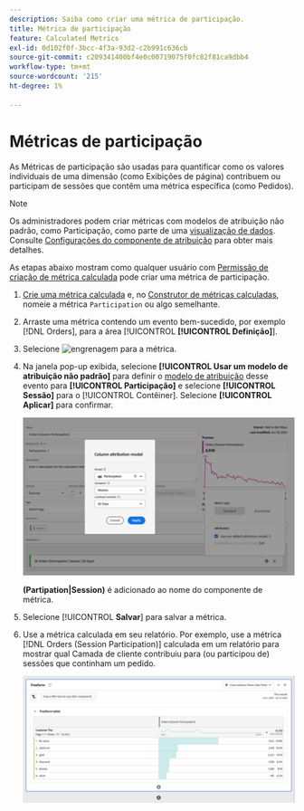 ```yaml
---
description: Saiba como criar uma métrica de participação.
title: Métrica de participação
feature: Calculated Metrics
exl-id: 0d102f0f-3bcc-4f3a-93d2-c2b991c636cb
source-git-commit: c209341400bf4e0c00719075f0fc82f81ca9dbb4
workflow-type: tm+mt
source-wordcount: '215'
ht-degree: 1%

---
```


# Métricas de participação

As Métricas de participação são usadas para quantificar como os valores individuais de uma dimensão (como Exibições de página) contribuem ou participam de sessões que contêm uma métrica específica (como Pedidos).

>[!NOTE]
>
>Os administradores podem criar métricas com modelos de atribuição não padrão, como Participação, como parte de uma [visualização de dados](https://experienceleague.adobe.com/pt-br/docs/analytics-platform/using/cja-dataviews/data-views). Consulte [Configurações do componente de atribuição](../../../data-views/component-settings/attribution.md) para obter mais detalhes.

As etapas abaixo mostram como qualquer usuário com [Permissão de criação de métrica calculada](/help/technotes//access-control.md#user-level-access) pode criar uma métrica de participação.

1. [Crie uma métrica calculada](cm-workflow.md) e, no [Construtor de métricas calculadas](cm-build-metrics.md), nomeie a métrica `Participation` ou algo semelhante.
1. Arraste uma métrica contendo um evento bem-sucedido, por exemplo [!DNL Orders], para a área [!UICONTROL **[!UICONTROL Definição]**].
1. Selecione ![engrenagem](https://spectrum.adobe.com/static/icons/workflow_18/Smock_Settings_18_N.svg) para a métrica.
1. Na janela pop-up exibida, selecione **[!UICONTROL Usar um modelo de atribuição não padrão]** para definir o [modelo de atribuição](/help/components/calc-metrics/cm-workflow/m-metric-type-alloc.md) desse evento para **[!UICONTROL Participação]** e selecione **[!UICONTROL Sessão]** para o [!UICONTROL Contêiner]. Selecione **[!UICONTROL Aplicar]** para confirmar.


   ![Pop-up de modelo de atribuição de coluna mostrando a Participação selecionada como o modelo e a Sessão selecionada para a janela de pesquisa.](assets/participation-setup.png)

   **(Partipation|Session)** é adicionado ao nome do componente de métrica.



1. Selecione [!UICONTROL **Salvar**] para salvar a métrica.
1. Use a métrica calculada em seu relatório. Por exemplo, use a métrica [!DNL Orders (Session Participation)] calculada em um relatório para mostrar qual Camada de cliente contribuiu para (ou participou de) sessões que continham um pedido.

   ![Tabela de forma livre mostrando a camada e os pedidos do cliente.](assets/participation-pages-customer-tier.png)
